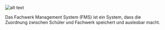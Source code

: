 ![alt text](https://github.com/Verox001/FMS/blob/main/FMS3.png?raw=true)

Das Fachwerk Management System (FMS) ist ein System, dass die Zuordnung zwischen Schüler und Fachwerk speichert und auslesbar macht.
